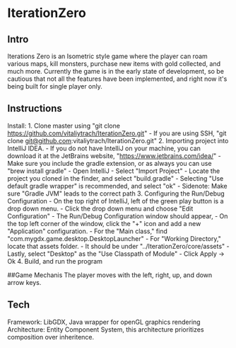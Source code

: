 # IterationZero

## Intro
Iterations Zero is an Isometric style game where the player can roam various maps, kill monsters, purchase new items 
with gold collected, and much more. Currently the game is in the early state of development, so be cautious that 
not all the features have been implemented, and right now it's being built for single player only.

## Instructions
Install:
    1. Clone master using "git clone https://github.com/vitaliytrach/IterationZero.git"
            - If you are using SSH, "git clone git@github.com:vitaliytrach/IterationZero.git"
    2. Importing project into IntelliJ IDEA.
            - If you do not have IntelliJ on your machine, you can download it 
              at the JetBrains website, "https://www.jetbrains.com/idea/"
                    - Make sure you include the gradle extension, or as always
                      you can use "brew install gradle"
            - Open IntelliJ
            - Select "Import Project"
            - Locate the project you cloned in the finder, and select "build.gradle"
            - Selecting "Use default gradle wrapper" is recommended, and select "ok"
                    - Sidenote: Make sure "Gradle JVM" leads to the correct path
    3. Configuring the Run/Debug Configuration
            - On the top right of IntelliJ, left of the green play button is a drop down menu.
                    - Click the drop down menu and choose "Edit Configuration"
            - The Run/Debug Configuration window should appear,
                    - On the top left corner of the window, click the "+" icon and 
                      add a new "Application" configuration.
            - For the "Main class," find "com.mygdx.game.desktop.DesktopLauncher"
            - For "Working Directory," locate that assets folder.
                    - It should be under "../IterationZero/core/assets"
            - Lastly, select "Desktop" as the "Use Classpath of Module"
            - Click Apply -> Ok
    4. Build, and run the program
    
##Game Mechanis
    The player moves with the left, right, up, and down arrow keys.
            

## Tech
Framework: LibGDX, Java wrapper for openGL graphics rendering
Architecture: Entity Component System, this architecture prioritizes composition over inheritence. 

